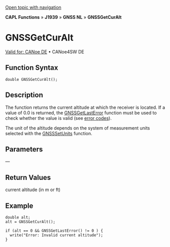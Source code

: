 [Open topic with navigation](../../../../../../CANoeDEFamily.htm#Topics/CAPLFunctions/J1939/GNSSNodeLayer/Functions/CAPLfunctionGNSSgetcuralt.md)

**CAPL Functions** » **J1939** » **GNSS NL** » **GNSSGetCurAlt**

# GNSSGetCurAlt

[Valid for: CANoe DE](../../../../Shared/FeatureAvailability.md) • CANoe4SW DE

## Function Syntax

```plaintext
double GNSSGetCurAlt();
```

## Description

The function returns the current altitude at which the receiver is located. If a value of 0.0 is returned, the [GNSSGetLastError](CAPLfunctionGNSSgetlasterror.md) function must be used to check whether the value is valid (see [error codes](../CAPLfunctionsGNSSNLErrorCodesGetLastError.md)).

The unit of the altitude depends on the system of measurement units selected with the [GNSSSetUnits](CAPLfunctionGNSSsetunits.md) function.

## Parameters

—

## Return Values

current altitude (in m or ft)

## Example

```plaintext
double alt;
alt = GNSSGetCurAlt();

if (alt == 0 && GNSSGetLastError() != 0 ) {
  write("Error: Invalid current altitude");
}
```

